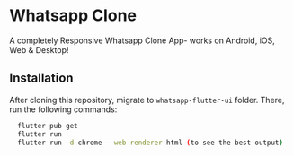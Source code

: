 
# Whatsapp Clone

A completely Responsive Whatsapp Clone App- works on Android, iOS, Web & Desktop!



## Installation
After cloning this repository, migrate to ```whatsapp-flutter-ui``` folder. There, run the following commands:
```bash
  flutter pub get
  flutter run
  flutter run -d chrome --web-renderer html (to see the best output)
```

